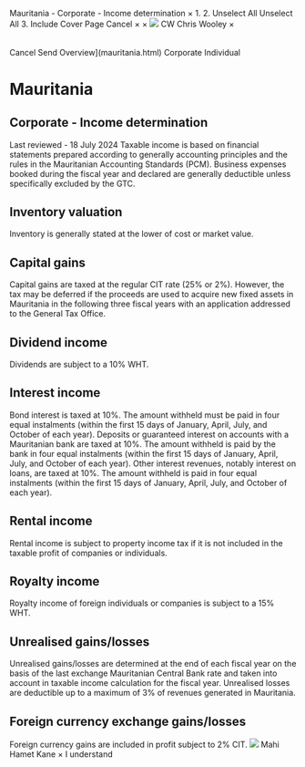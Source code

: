 Mauritania - Corporate - Income determination
×
1.
2.
Unselect All
Unselect All
3.
Include Cover Page
Cancel
×
×
![](-/media/world-wide-tax-summaries/attachments/global---chris-wooley.ashx%3Frev=ac5e5f3223b34096b1afc2a6009c7320&revision=ac5e5f32-23b3-4096-b1af-c2a6009c7320&hash=859B7ADC84DC2CBEC9760E9E6EE7DE6D0A8BFCDF)
CW
Chris Wooley
×
######
Cancel
Send
Overview](mauritania.html)
Corporate
Individual
# Mauritania
## Corporate - Income determination
Last reviewed - 18 July 2024
Taxable income is based on financial statements prepared according to generally accounting principles and the rules in the Mauritanian Accounting Standards (PCM).
Business expenses booked during the fiscal year and declared are generally deductible unless specifically excluded by the GTC.
## Inventory valuation
Inventory is generally stated at the lower of cost or market value.
## Capital gains
Capital gains are taxed at the regular CIT rate (25% or 2%). However, the tax may be deferred if the proceeds are used to acquire new fixed assets in Mauritania in the following three fiscal years with an application addressed to the General Tax Office.
## Dividend income
Dividends are subject to a 10% WHT.
## Interest income
Bond interest is taxed at 10%. The amount withheld must be paid in four equal instalments (within the first 15 days of January, April, July, and October of each year).
Deposits or guaranteed interest on accounts with a Mauritanian bank are taxed at 10%. The amount withheld is paid by the bank in four equal instalments (within the first 15 days of January, April, July, and October of each year).
Other interest revenues, notably interest on loans, are taxed at 10%. The amount withheld is paid in four equal instalments (within the first 15 days of January, April, July, and October of each year).
## Rental income
Rental income is subject to property income tax if it is not included in the taxable profit of companies or individuals.
## Royalty income
Royalty income of foreign individuals or companies is subject to a 15% WHT.
## Unrealised gains/losses
Unrealised gains/losses are determined at the end of each fiscal year on the basis of the last exchange Mauritanian Central Bank rate and taken into account in taxable income calculation for the fiscal year. Unrealised losses are deductible up to a maximum of 3% of revenues generated in Mauritania.
## Foreign currency exchange gains/losses
Foreign currency gains are included in profit subject to 2% CIT.
![](-/media/world-wide-tax-summaries/attachments/senegal---mahi_kane.ashx%3Frev=a0db965bc6e3441ba33b0e12d600293c&revision=a0db965b-c6e3-441b-a33b-0e12d600293c&hash=AA3492CE209DF00F93CB7FDE597882B182931B13)
Mahi Hamet Kane
×
I understand